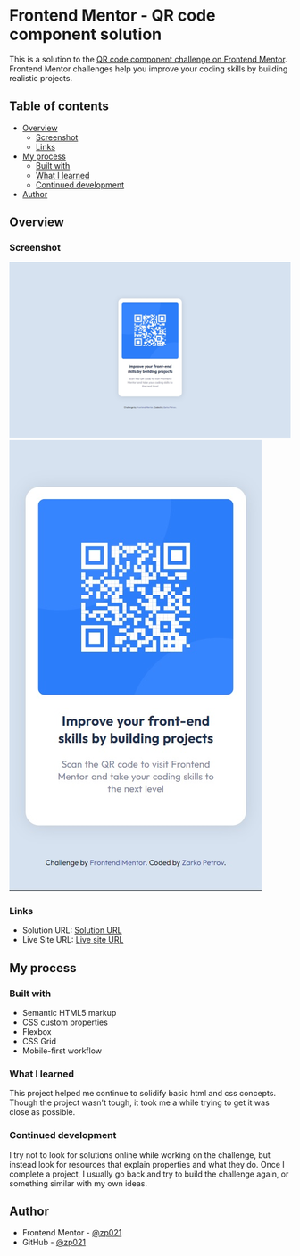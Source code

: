 # Frontend Mentor - QR code component solution

This is a solution to the [QR code component challenge on Frontend Mentor](https://www.frontendmentor.io/challenges/qr-code-component-iux_sIO_H). Frontend Mentor challenges help you improve your coding skills by building realistic projects.

## Table of contents

- [Overview](#overview)
  - [Screenshot](#screenshot)
  - [Links](#links)
- [My process](#my-process)
  - [Built with](#built-with)
  - [What I learned](#what-i-learned)
  - [Continued development](#continued-development)
- [Author](#author)

## Overview

### Screenshot

![](./desktop.jpg)
![](./mobile.jpg)

### Links

- Solution URL: [Solution URL](https://your-solution-url.com)
- Live Site URL: [Live site URL](https://zp021-qr-code-component.netlify.app/)

## My process

### Built with

- Semantic HTML5 markup
- CSS custom properties
- Flexbox
- CSS Grid
- Mobile-first workflow

### What I learned

This project helped me continue to solidify basic html and css concepts. Though the project wasn't tough, it took me a while trying to get it was close as possible.

### Continued development

I try not to look for solutions online while working on the challenge, but instead look for resources that explain properties and what they do. Once I complete a project, I usually go back and try to build the challenge again, or something similar with my own ideas.

## Author

- Frontend Mentor - [@zp021](https://www.frontendmentor.io/profile/zp021)
- GitHub - [@zp021](https://github.com/zp021)
